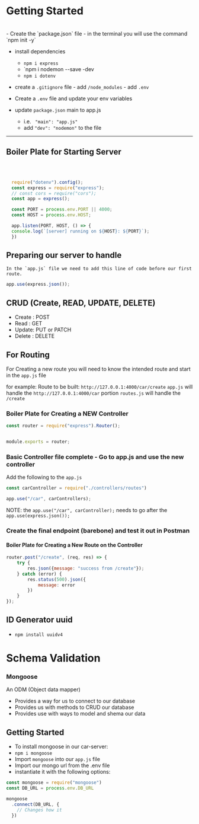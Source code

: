 # Getting Started 
<br>
- Create the `package.json` file
    - in the terminal you will use the command `npm init -y`

- install dependencies
    - `npm i express`
    - `npm i nodemon --save -dev
    - `npm i dotenv`

- create a `.gitignore` file
        - add `/node_modules`
        - add `.env`

- Create a `.env` file and update your env variables
- update `package.json` main to app.js
  - i.e. ` "main": "app.js"`
  - add `"dev": "nodemon"` to the file
<hr>




  ## Boiler Plate for Starting Server
<br>

  ```js 

    require("dotenv").config();
    const express = require("express");
    // const cors = require("cors");
    const app = express();

    const PORT = process.env.PORT || 4000;
    const HOST = process.env.HOST;

    app.listen(PORT, HOST, () => {
    console.log(`[server] running on ${HOST}: ${PORT}`);
    })

 ```
  ## Preparing our server to handle

    In the `app.js` file we need to add this line of code before our first
    route.

```js
app.use(express.json());
```

## CRUD (Create, READ, UPDATE, DELETE)
- Create : POST
- Read : GET
- Update: PUT or PATCH
- Delete : DELETE


## For Routing
For Creating a new route you will need to know the intended route and start in the `app.js` file

for example:
Route to be built: `http://127.0.0.1:4000/car/create`
`app.js` will handle the `http://127.0.0.1:4000/car` portion
`routes.js` will handle the `/create`

### Boiler Plate for Creating a NEW Controller

```js
const router = require("express").Router();


module.exports = router;
```

### Basic Controller file complete - Go to app.js and use the new controller

Add the following to the `app.js`

```js
const carController = require("./controllers/routes")

app.use("/car", carControllers);
```


NOTE: the `app.use("/car", carController);` needs to go after the `app.use(express.json());`

### Create the final endpoint (barebone) and test it out in Postman

#### Boiler Plate for Creating a New Route on the Controller

```js
router.post("/create", (req, res) => {
    try {
        res.json({message: "success from /create"});
    } catch (error) {
        res.status(500).json({
            message: error
        })
    }
});
```

## ID Generator uuid
- `npm install uuidv4`


# Schema Validation



### Mongoose

An ODM (Object data mapper)

- Provides a way for us to connect to our database
- Provides us with methods to CRUD our database
- Provides use with ways to model and shema our data

## Getting Started

- To install mongoose in our car-server:
- ``` npm i mongoose ```
- Import ``` mongoose ``` into our ``` app.js ``` file
- Import our mongo url from the .env file
- instantiate it with the following options:

```js
const mongoose = require("mongoose")
const DB_URL = process.env.DB_URL

mongoose
  .connect(DB_URL, {
    // Changes how it 
  })